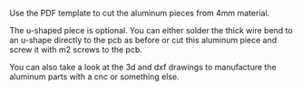 Use the PDF template to cut the aluminum pieces from 4mm material.

The u-shaped piece is optional. You can either solder the thick wire bend to an u-shape directly to the pcb as before or cut this aluminum piece and screw it with m2 screws to the pcb.

You can also take a look at the 3d and dxf drawings to manufacture the aluminum parts with a cnc or something else.
